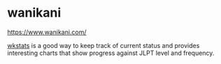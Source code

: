 # wanikani

https://www.wanikani.com/

[wkstats](https://www.wkstats.com) is a good way to keep track of current status and provides interesting charts that show progress against JLPT level and frequency.

